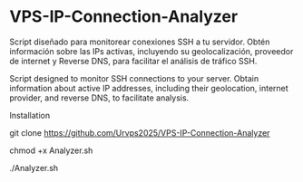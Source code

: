 # VPS-IP-Connection-Analyzer
Script diseñado para monitorear conexiones SSH a tu servidor. Obtén información sobre las IPs activas, incluyendo su geolocalización, proveedor de internet y Reverse DNS, para facilitar el análisis de tráfico SSH.

Script designed to monitor SSH connections to your server. Obtain information about active IP addresses, including their geolocation, internet provider, and reverse DNS, to facilitate analysis.

Installation 

git clone https://github.com/Urvps2025/VPS-IP-Connection-Analyzer

chmod +x Analyzer.sh

./Analyzer.sh
